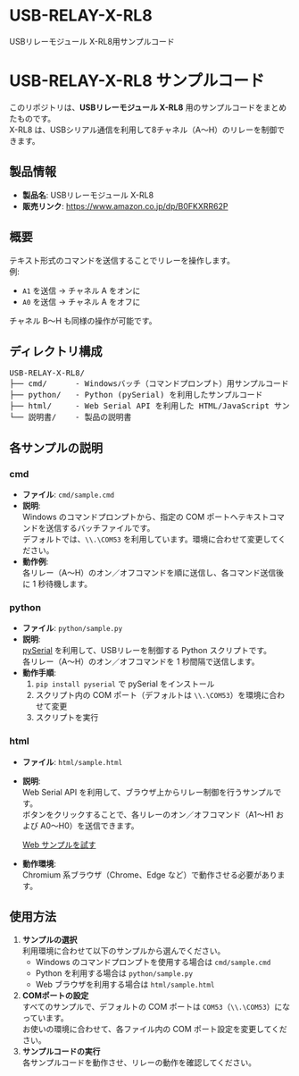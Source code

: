 # USB-RELAY-X-RL8
USBリレーモジュール X-RL8用サンプルコード

# USB-RELAY-X-RL8 サンプルコード

このリポジトリは、**USBリレーモジュール X-RL8** 用のサンプルコードをまとめたものです。  
X-RL8 は、USBシリアル通信を利用して8チャネル（A～H）のリレーを制御できます。

## 製品情報

- **製品名**: USBリレーモジュール X-RL8
- **販売リンク**: https://www.amazon.co.jp/dp/B0FKXRR62P


## 概要

テキスト形式のコマンドを送信することでリレーを操作します。  
例:
- `A1` を送信 → チャネル A をオンに
- `A0` を送信 → チャネル A をオフに

チャネル B～H も同様の操作が可能です。

## ディレクトリ構成
<pre>
USB-RELAY-X-RL8/
├── cmd/      - Windowsバッチ（コマンドプロンプト）用サンプルコード
├── python/   - Python (pySerial) を利用したサンプルコード
├── html/     - Web Serial API を利用した HTML/JavaScript サンプル
└── 説明書/    - 製品の説明書
</pre>


## 各サンプルの説明

### cmd

- **ファイル**: `cmd/sample.cmd`
- **説明**:  
  Windows のコマンドプロンプトから、指定の COM ポートへテキストコマンドを送信するバッチファイルです。  
  デフォルトでは、`\\.\COM53` を利用しています。環境に合わせて変更してください。
- **動作例**:  
  各リレー（A～H）のオン／オフコマンドを順に送信し、各コマンド送信後に 1 秒待機します。

### python

- **ファイル**: `python/sample.py`
- **説明**:  
  [pySerial](https://pypi.org/project/pyserial/) を利用して、USBリレーを制御する Python スクリプトです。  
  各リレー（A～H）のオン／オフコマンドを 1 秒間隔で送信します。
- **動作手順**:  
  1. `pip install pyserial` で pySerial をインストール  
  2. スクリプト内の COM ポート（デフォルトは `\\.\COM53`）を環境に合わせて変更  
  3. スクリプトを実行

### html

- **ファイル**: `html/sample.html`
- **説明**:  
  Web Serial API を利用して、ブラウザ上からリレー制御を行うサンプルです。  
  ボタンをクリックすることで、各リレーのオン／オフコマンド（A1～H1 および A0～H0）を送信できます。

  [Web サンプルを試す](https://xyz-product.github.io/USB-RELAY-X-RL8/)
- **動作環境**:  
  Chromium 系ブラウザ（Chrome、Edge など）で動作させる必要があります。

## 使用方法

1. **サンプルの選択**  
   利用環境に合わせて以下のサンプルから選んでください。  
   - Windows のコマンドプロンプトを使用する場合は `cmd/sample.cmd`
   - Python を利用する場合は `python/sample.py`
   - Web ブラウザを利用する場合は `html/sample.html`
2. **COMポートの設定**  
   すべてのサンプルで、デフォルトの COM ポートは `COM53`（`\\.\COM53`）になっています。  
   お使いの環境に合わせて、各ファイル内の COM ポート設定を変更してください。
3. **サンプルコードの実行**  
   各サンプルコードを動作させ、リレーの動作を確認してください。
